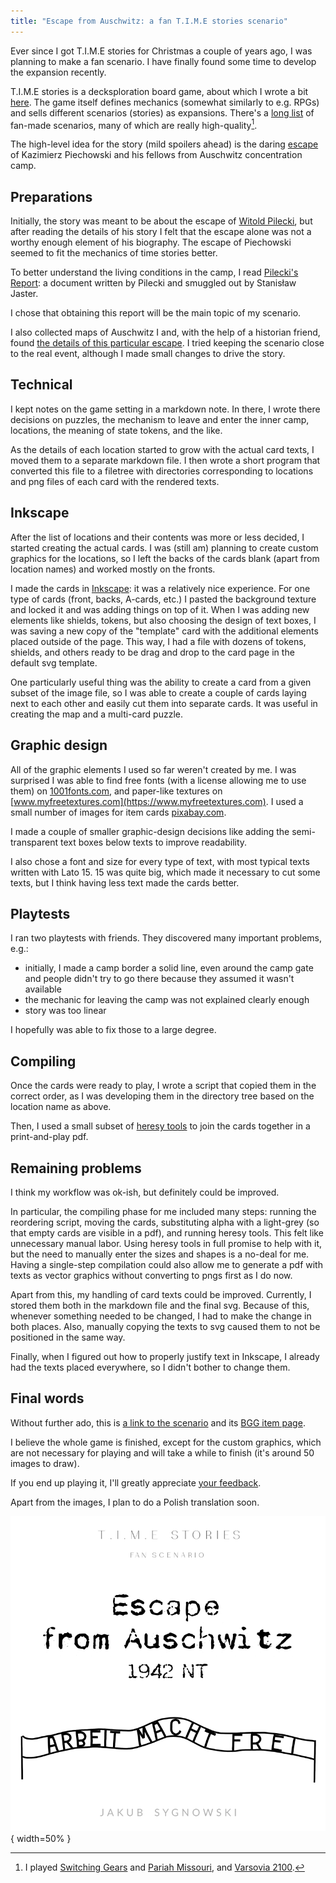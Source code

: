 ```yaml
---
title: "Escape from Auschwitz: a fan T.I.M.E stories scenario"
---
```


Ever since I got T.I.M.E stories for Christmas a couple of years ago, I was planning to make a fan scenario. I have finally found some time to develop the expansion recently.

T.I.M.E stories is a decksploration board game, about which I wrote a bit [here](../posts/2020-06-19-time-stories.html). The game itself defines mechanics (somewhat similarly to e.g. RPGs) and sells different scenarios (stories) as expansions. There's a [long list](https://boardgamegeek.com/geeklist/225429/time-stories-print-and-play-scenarios-available-bg) of fan-made scenarios, many of which are really high-quality[^1].

[^1]: I played [Switching Gears](https://boardgamegeek.com/boardgame/200443/switching-gears-fan-expansion-time-stories) and [Pariah Missouri](https://boardgamegeek.com/boardgame/205847/pariah-missouri-fan-expansion-time-stories), and [Varsovia 2100](https://repository.rebel.pl/wydawnictwo/timestories/Varsovia_2100.pdf).

The high-level idea for the story (mild spoilers ahead) is the daring [escape](https://en.wikipedia.org/wiki/Kazimierz_Piechowski) of Kazimierz Piechowski and his fellows from Auschwitz concentration camp.

## Preparations

Initially, the story was meant to be about the escape of [Witold Pilecki](https://en.wikipedia.org/wiki/Witold_Pilecki), but after reading the details of his story I felt that the escape alone was not a worthy enough element of his biography. The escape of Piechowski seemed to fit the mechanics of time stories better.

To better understand the living conditions in the camp, I read [Pilecki's Report](https://en.wikipedia.org/wiki/Pilecki's_Report): a document written by Pilecki and smuggled out by Stanisław Jaster.

I chose that obtaining this report will be the main topic of my scenario.

I also collected maps of Auschwitz I and, with the help of a historian friend, found [the details of this particular escape](http://lekcja.auschwitz.org/en_15_ucieczki/). I tried keeping the scenario close to the real event, although I made small changes to drive the story.

## Technical

I kept notes on the game setting in a markdown note. In there, I wrote there decisions on puzzles, the mechanism to leave and enter the inner camp, locations, the meaning of state tokens, and the like.

As the details of each location started to grow with the actual card texts, I moved them to a separate markdown file. I then wrote a short program that converted this file to a filetree with directories corresponding to locations and png files of each card with the rendered texts.

## Inkscape

After the list of locations and their contents was more or less decided, I started creating the actual cards. I was (still am) planning to create custom graphics for the locations, so I left the backs of the cards blank (apart from location names) and worked mostly on the fronts.

I made the cards in [Inkscape](https://inkscape.org): it was a relatively nice experience. For one type of cards (front, backs, A-cards, etc.) I pasted the background texture and locked it and was adding things on top of it.
When I was adding new elements like shields, tokens, but also choosing the design of text boxes, I was saving a new copy of the "template" card with the additional elements placed outside of the page. This way, I had a file with dozens of tokens, shields, and others ready to be drag and drop to the card page in the default svg template.

One particularly useful thing was the ability to create a card from a given subset of the image file, so I was able to create a couple of cards laying next to each other and easily cut them into separate cards. It was useful in creating the map and a multi-card puzzle.

## Graphic design
All of the graphic elements I used so far weren't created by me. I was surprised I was able to find free fonts (with a license allowing me to use them) on [1001fonts.com](https://www.1001fonts.com), and paper-like textures on [www.myfreetextures.com](https://www.myfreetextures.com). I used a small number of images for item cards [pixabay.com](https://www.pixabay.com).

I made a couple of smaller graphic-design decisions like adding the semi-transparent text boxes below texts to improve readability.

I also chose a font and size for every type of text, with most typical texts written with Lato 15. 15 was quite big, which made it necessary to cut some texts, but I think having less text made the cards better.

## Playtests
I ran two playtests with friends. They discovered many important problems, e.g.:

- initially, I made a camp border a solid line, even around the camp gate and people didn't try to go there because they assumed it wasn't available
- the mechanic for leaving the camp was not explained clearly enough
- story was too linear

I hopefully was able to fix those to a large degree.

## Compiling
Once the cards were ready to play, I wrote a script that copied them in the correct order, as I was developing them in the directory tree based on the location name as above.

Then, I used a small subset of [heresy tools](http://heresy.mrtrashcan.com/home/the-tools/) to join the cards together in a print-and-play pdf.

## Remaining problems
I think my workflow was ok-ish, but definitely could be improved.

In particular, the compiling phase for me included many steps: running the reordering script, moving the cards, substituting alpha with a light-grey (so that empty cards are visible in a pdf), and running heresy tools. This felt like unnecessary manual labor. Using heresy tools in full promise to help with it, but the need to manually enter the sizes and shapes is a no-deal for me. Having a single-step compilation could also allow me to generate a pdf with texts as vector graphics without converting to pngs first as I do now.

Apart from this, my handling of card texts could be improved. Currently, I stored them both in the markdown file and the final svg. Because of this, whenever something needed to be changed, I had to make the change in both places. Also, manually copying the texts to svg caused them to not be positioned in the same way.

Finally, when I figured out how to properly justify text in Inkscape, I already had the texts placed everywhere, so I didn't bother to change them.

## Final words
Without further ado, this is [a link to the scenario](https://drive.google.com/file/d/1MzdS5eCEafiefC1Lmfx_WlrzFDWUweAh/view?usp=sharing) and its [BGG item page](https://rpggeek.com/geeklist/206708/item/8006732#item8006732).

I believe the whole game is finished, except for the custom graphics, which are not necessary for playing and will take a while to finish (it's around 50 images to draw).

If you end up playing it, I'll greatly appreciate [your feedback](https://forms.gle/Pf5pVWJfm1gusz4D6).

Apart from the images, I plan to do a Polish translation soon.

![Game "cover".](../images/auschwitz/cover.png){ width=50% }
